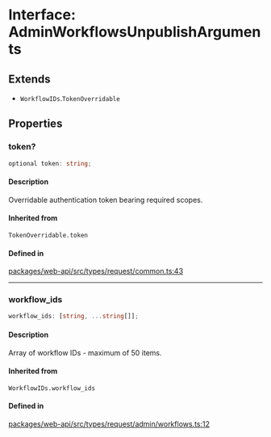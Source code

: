 # Interface: AdminWorkflowsUnpublishArguments

## Extends

- `WorkflowIDs`.`TokenOverridable`

## Properties

### token?

```ts
optional token: string;
```

#### Description

Overridable authentication token bearing required scopes.

#### Inherited from

`TokenOverridable.token`

#### Defined in

[packages/web-api/src/types/request/common.ts:43](https://github.com/slackapi/node-slack-sdk/blob/c15385ef93ccdde9702f52f7d1f445999203d794/packages/web-api/src/types/request/common.ts#L43)

***

### workflow\_ids

```ts
workflow_ids: [string, ...string[]];
```

#### Description

Array of workflow IDs - maximum of 50 items.

#### Inherited from

`WorkflowIDs.workflow_ids`

#### Defined in

[packages/web-api/src/types/request/admin/workflows.ts:12](https://github.com/slackapi/node-slack-sdk/blob/c15385ef93ccdde9702f52f7d1f445999203d794/packages/web-api/src/types/request/admin/workflows.ts#L12)
